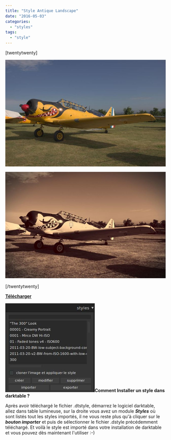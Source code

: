 ```yaml
---
title: "Style Antique Landscape"
date: "2016-05-03"
categories: 
  - "styles"
tags: 
  - "style"
---
```


\[twentytwenty\]

![](images/original.jpeg)

![](images/Antique_Landscape.jpeg)

\[/twentytwenty\]

 

**[Télécharger](https://darktable.fr/download/Styles/Antique_Landscape.dtstyle)**

**![installation-style](images/installation-style.jpeg)Comment Installer un style dans darktable ?**

Après avoir téléchargé le fichier .dtstyle, démarrez le logiciel darktable, allez dans table lumineuse, sur la droite vous avez un module **_Styles_** où sont listés tout les styles importés, il ne vous reste plus qu'à cliquer sur le _**bouton importer**_ et puis de sélectionner le fichier .dstyle précédemment téléchargé. Et voilà le style est importé dans votre installation de darktable et vous pouvez dès maintenant l'utiliser :-)
